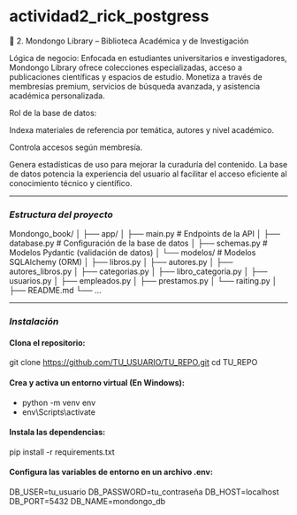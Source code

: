 # actividad2_rick_postgress

📕 2. Mondongo Library – Biblioteca Académica y de Investigación

Lógica de negocio: Enfocada en estudiantes universitarios e investigadores, Mondongo Library ofrece colecciones especializadas, acceso a publicaciones científicas y espacios de estudio. Monetiza a través de membresías premium, servicios de búsqueda avanzada, y asistencia académica personalizada.

Rol de la base de datos:

Indexa materiales de referencia por temática, autores y nivel académico.

Controla accesos según membresía.

Genera estadísticas de uso para mejorar la curaduría del contenido. La base de datos potencia la experiencia del usuario al facilitar el acceso eficiente al conocimiento técnico y científico.

---

### *Estructura del proyecto*
Mondongo_book/
│
├── app/
│   ├── main.py                # Endpoints de la API
│   ├── database.py            # Configuración de la base de datos
│   ├── schemas.py             # Modelos Pydantic (validación de datos)
│   └── modelos/               # Modelos SQLAlchemy (ORM)
│       ├── libros.py
│       ├── autores.py
│       ├── autores_libros.py
│       ├── categorias.py
│       ├── libro_categoria.py
│       ├── usuarios.py
│       ├── empleados.py
│       ├── prestamos.py
│       └── raiting.py
│
├── README.md
└── ...

---

### *Instalación*
#### Clona el repositorio:
git clone https://github.com/TU_USUARIO/TU_REPO.git
cd TU_REPO

#### Crea y activa un entorno virtual (En Windows):
- python -m venv env
- env\Scripts\activate

#### Instala las dependencias:
pip install -r requirements.txt

#### Configura las variables de entorno en un archivo .env:
DB_USER=tu_usuario
DB_PASSWORD=tu_contraseña
DB_HOST=localhost
DB_PORT=5432
DB_NAME=mondongo_db
